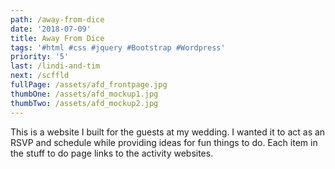 ```yaml
---
path: /away-from-dice
date: '2018-07-09'
title: Away From Dice
tags: '#html #css #jquery #Bootstrap #Wordpress'
priority: '5'
last: /lindi-and-tim
next: /scffld
fullPage: /assets/afd_frontpage.jpg
thumbOne: /assets/afd_mockup1.jpg
thumbTwo: /assets/afd_mockup2.jpg
---
```

This is a website I built for the guests at my wedding. I wanted it to act as an RSVP and schedule while providing ideas for fun things to do. Each item in the stuff to do page links to the activity websites.
